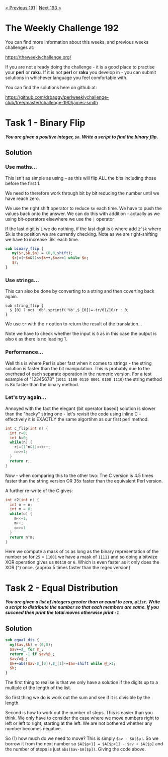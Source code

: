 [< Previous 191](https://github.com/drbaggy/perlweeklychallenge-club/tree/master/challenge-191/james-smith) |
[Next 193 >](https://github.com/drbaggy/perlweeklychallenge-club/tree/master/challenge-193/james-smith)

# The Weekly Challenge 192

You can find more information about this weeks, and previous weeks challenges at:

  https://theweeklychallenge.org/

If you are not already doing the challenge - it is a good place to practise your
**perl** or **raku**. If it is not **perl** or **raku** you develop in - you can
submit solutions in whichever language you feel comfortable with.

You can find the solutions here on github at:

https://github.com/drbaggy/perlweeklychallenge-club/tree/master/challenge-190/james-smith

# Task 1 - Binary Flip

***You are given a positive integer, `$n`. Write a script to find the binary flip.***

## Solution

### Use maths...

This isn't as simple as using `~` as this will flip ALL the bits including those before the first 1.

We need to therefore work through bit by bit reducing the number until we have reach zero.

We use the right shift operator to reduce `$n` each time. We have to push the values back onto the
answer. We can do this with addition - actually as we using bit-operators elsewhere we use the `|` operator

If the last digit is `1` we do nothing, if the last digit is `0` where add `2^$k` where $k is the
position we are currently checking. Note as we are right-shifting we have to increase `$k` each time.

```perl
sub binary_flip {
   my($r,$k,$n) = (0,0,shift);
   $r|=(~$n&1)<<$k++,$n>>=1 while $n;
   $r;
}
```

### Use strings...

This can also be done by converting to a string and then coverting back again.

```
sub string_flip {
  $_[0] ? oct '0b'.sprintf('%b',$_[0])=~tr/01/10/r : 0;
}
```

We use `tr` with the `r` option to return the result of the translation...

Note we have to check whether the input is `0` as in this case the output is also `0` as there is no leading 1.

### Performance...

Well this is where Perl is uber fast when it comes to strings - the string solution is faster than the bit manipulation. This is probably due to the overhead of each separate operation in the numeric version. For a test example of "12345678" (`1011 1100 0110 0001 0100 1110`) the string method is 8x faster than the binary method.

### Let's try again...

Annoyed with the fact the elegant {bit operator based} solution is slower than the "hacky" string one - let's revisit the code using inline C - effectively it is EXACTLY the same algortihm as our first perl method.

```C
int c_flip(int n) {
  int r=0;
  int k=0;
  while(n) {
    r|=(1^n&1)<<k++;
    n>>=1;
  }
  return r;
}
```

Now - when comparing this to the other two: The C version is 4.5 times faster than the string version OR 35x faster than the equivalent Perl version.

A further re-write of the C gives:

```C
int c2(int n) {
  int o = n;
  int m = 0;
  while(o) {
    m<<=1;
    m++;
    o>>=1
  }
  return n^m;
}
```

Here we compute a mask of `1`s as long as the binary representation of the number so for `25` = `11001` we have a mask of `11111` and so doing a bitwize XOR operation gives us `00110` or `6`. Which is even faster as it only does the XOR (`^`) once. {approx 5 times faster than the regex version}

# Task 2 - Equal Distribution

***You are given a list of integers greater than or equal to zero, `@list`. Write a script to distribute the number so that each members are same. If you succeed then print the total moves otherwise print `-1`***

## Solution

```perl
sub equal_dis {
  my($av,$k) = (0,0);
  $av+=$_ for @_;
  return -1 if $av%@_;
  $av/=@_;
  $k+=abs($av-$_[0]),$_[1]-=$av-shift while @_>1;
  $k;
}
```

The first thing to realise is that we only have a solution if the digits up to a multiple of the length of the list.

So first thing we do is work out the sum and see if it is divisible by the length.

Second is how to work out the number of steps. This is easier than you think. We only have to consider the case where we move numbers right to left or left to right, starting at the left. We are not bothered whether any number becomes negative.

So (1) how much do we need to move? This is simply `$av - $A[$p]`. So we borrow it from the next number so `$A[$p+1] = $A[$p+1] - $av + $A[$p]` and the number of steps is just `abs($av-$A[$p])`. Giving the code above.
